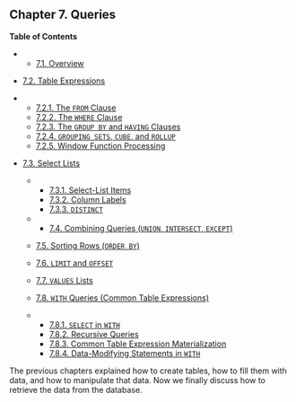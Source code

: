 ## Chapter 7. Queries

**Table of Contents**

  * *   [7.1. Overview](queries-overview)
  * [7.2. Table Expressions](queries-table-expressions)

    

  * *   [7.2.1. The `FROM` Clause](queries-table-expressions#QUERIES-FROM)
    * [7.2.2. The `WHERE` Clause](queries-table-expressions#QUERIES-WHERE)
    * [7.2.3. The `GROUP BY` and `HAVING` Clauses](queries-table-expressions#QUERIES-GROUP)
    * [7.2.4. `GROUPING SETS`, `CUBE`, and `ROLLUP`](queries-table-expressions#QUERIES-GROUPING-SETS)
    * [7.2.5. Window Function Processing](queries-table-expressions#QUERIES-WINDOW)

* [7.3. Select Lists](queries-select-lists)

  * *   [7.3.1. Select-List Items](queries-select-lists#QUERIES-SELECT-LIST-ITEMS)
    * [7.3.2. Column Labels](queries-select-lists#QUERIES-COLUMN-LABELS)
    * [7.3.3. `DISTINCT`](queries-select-lists#QUERIES-DISTINCT)

  * *   [7.4. Combining Queries (`UNION`, `INTERSECT`, `EXCEPT`)](queries-union)
  * [7.5. Sorting Rows (`ORDER BY`)](queries-order)
  * [7.6. `LIMIT` and `OFFSET`](queries-limit)
  * [7.7. `VALUES` Lists](queries-values)
  * [7.8. `WITH` Queries (Common Table Expressions)](queries-with)

    

  * *   [7.8.1. `SELECT` in `WITH`](queries-with#QUERIES-WITH-SELECT)
    * [7.8.2. Recursive Queries](queries-with#QUERIES-WITH-RECURSIVE)
    * [7.8.3. Common Table Expression Materialization](queries-with#QUERIES-WITH-CTE-MATERIALIZATION)
    * [7.8.4. Data-Modifying Statements in `WITH`](queries-with#QUERIES-WITH-MODIFYING)

The previous chapters explained how to create tables, how to fill them with data, and how to manipulate that data. Now we finally discuss how to retrieve the data from the database.